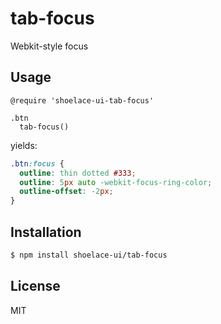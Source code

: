 
# tab-focus

  Webkit-style focus

## Usage

```stylus
@require 'shoelace-ui-tab-focus'

.btn
  tab-focus()
```

  yields:

```css
.btn:focus {
  outline: thin dotted #333;
  outline: 5px auto -webkit-focus-ring-color;
  outline-offset: -2px;
}
```

## Installation

```bash
$ npm install shoelace-ui/tab-focus
```

## License

  MIT
